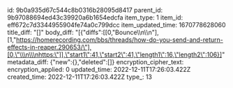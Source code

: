 id: 9b0a935d67c544c8b0316b28095d8417
parent_id: 9b97088694ed43c39920a6b1654edcfa
item_type: 1
item_id: eff672c7d3344955904fe74a0c799dcc
item_updated_time: 1670778628060
title_diff: "[]"
body_diff: "[{\"diffs\":[[0,\"Bounce\\\n\\\n\"],[1,\"https://homerecording.com/bbs/threads/how-do-you-send-and-return-effects-in-reaper.290653/\"],[0,\"\\\n\\\nhttps:\"]],\"start1\":41,\"start2\":41,\"length1\":16,\"length2\":106}]"
metadata_diff: {"new":{},"deleted":[]}
encryption_cipher_text: 
encryption_applied: 0
updated_time: 2022-12-11T17:26:03.422Z
created_time: 2022-12-11T17:26:03.422Z
type_: 13